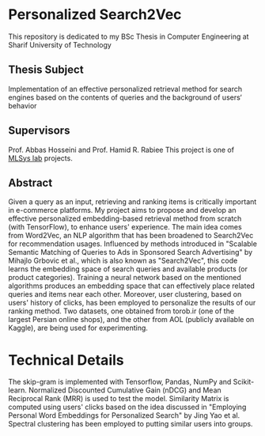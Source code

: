 # Personalized Search2Vec

This repository is dedicated to my BSc Thesis in Computer Engineering at Sharif University of Technology

## Thesis Subject
Implementation of an effective personalized retrieval method for search engines based on the contents of queries and the background of users‘ behavior

## Supervisors
Prof. Abbas Hosseini and Prof. Hamid R. Rabiee
This project is one of [MLSys lab](https://mlsys.darkube.app/) projects.

## Abstract
Given a query as an input, retrieving and ranking items is critically important in e-commerce platforms. My project aims to propose and develop an effective personalized embedding-based retrieval method from scratch (with TensorFlow), to enhance users' experience. The main idea comes from Word2Vec, an NLP algorithm that has been broadened to Search2Vec for recommendation usages. Influenced by methods introduced in "Scalable Semantic Matching of Queries to Ads in Sponsored Search Advertising" by Mihajlo Grbovic et al., which is also known as "Search2Vec", this code learns the embedding space of search queries and available products (or product categories). Training a neural network based on the mentioned algorithms produces an embedding space that can effectively place related queries and items near each other. Moreover, user clustering, based on users' history of clicks, has been employed to personalize the results of our ranking method. Two datasets, one obtained from torob.ir (one of the largest Persian online shops), and the other from AOL (publicly available on Kaggle), are being used for experimenting.

# Technical Details
The skip-gram is implemented with Tensorflow, Pandas, NumPy and Scikit-learn.
Normalized Discounted Cumulative Gain (nDCG) and Mean Reciprocal Rank (MRR) is used to test the model.
Similarity Matrix is computed using users' clicks based on the idea discussed in "Employing Personal Word Embeddings for Personalized Search" by Jing Yao et al.
Spectral clustering has been employed to putting similar users into groups.

